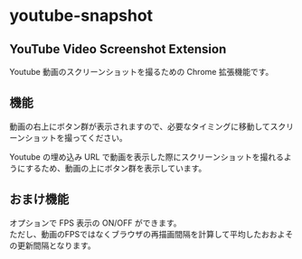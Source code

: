 # youtube-snapshot

## YouTube Video Screenshot Extension

Youtube 動画のスクリーンショットを撮るための Chrome 拡張機能です。

## 機能

動画の右上にボタン群が表示されますので、必要なタイミングに移動してスクリーンショットを撮ってください。

Youtube の埋め込み URL で動画を表示した際にスクリーンショットを撮れるようにするため、動画の上にボタン群を表示しています。

## おまけ機能

オプションで FPS 表示の ON/OFF ができます。  
ただし、動画のFPSではなくブラウザの再描画間隔を計算して平均したおおよその更新間隔となります。
